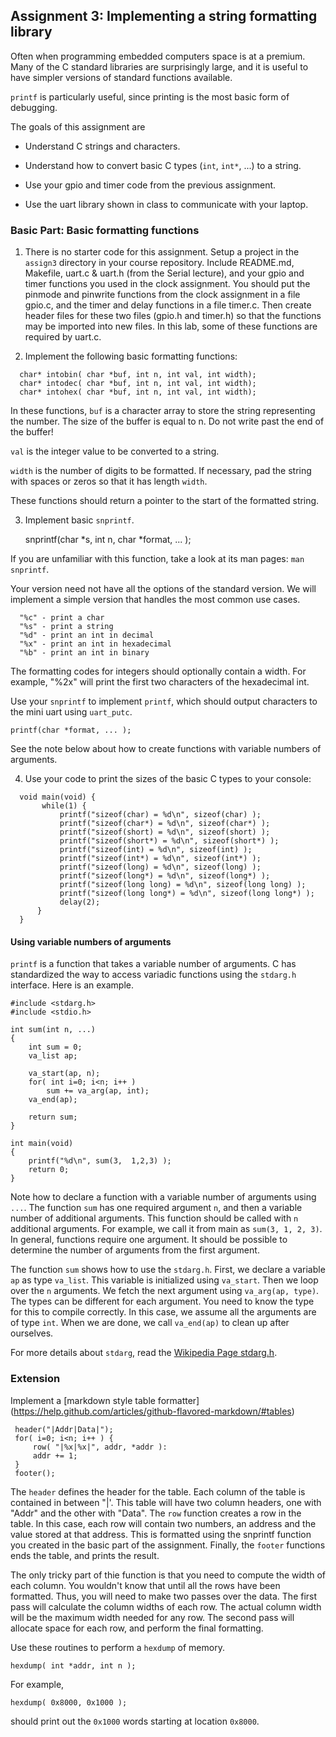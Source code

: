 ## Assignment 3: Implementing a string formatting library

Often when programming embedded computers
space is at a premium.
Many of the C standard libraries are surprisingly large,
and it is useful to have simpler versions of standard functions available.

`printf` is particularly useful,
since printing is the most basic form of debugging.

The goals of this assignment are

- Understand C strings and characters.

- Understand how to convert basic C types (`int`, `int*`, ...) to a string.

- Use your gpio and timer code from the previous assignment.

- Use the uart library shown in class to communicate with your laptop.

### Basic Part: Basic formatting functions

1. There is no starter code for this assignment.
  Setup a project in the `assign3` directory in your course repository.
  Include README.md, Makefile, uart.c & uart.h (from the Serial lecture), 
  and your gpio and timer functions
  you used in the clock assignment. You should put the pinmode and pinwrite 
  functions from the clock assignment in a file gpio.c, and the timer and 
  delay functions in a file timer.c. Then create header files for these two 
  files (gpio.h and timer.h) so that the functions may be imported into new 
  files. In this lab, some of these functions are required by uart.c.

2. Implement the following basic formatting functions: 

  ```
    char* intobin( char *buf, int n, int val, int width); 
    char* intodec( char *buf, int n, int val, int width); 
    char* intohex( char *buf, int n, int val, int width); 
  ```
  In these functions, `buf` is a character array to store 
  the string representing the number. 
  The size of the buffer is equal to n.
  Do not write past the end of the buffer!
  
  `val` is the integer value to be converted to a string.
  
  `width` is the number of digits to be formatted. 
  If necessary, pad the string with spaces or zeros
  so that it has length `width`.
  
  These functions should return a pointer to the start
  of the formatted string.
  
3. Implement basic `snprintf`.

    snprintf(char *s, int n, char *format, ... );

  If you are unfamiliar with this function,
  take a look at its man pages: `man snprintf`.

  Your version need not have all the options of the standard version. 
  We will implement a simple version that handles the most common use cases.

  ```
    "%c" - print a char
    "%s" - print a string
    "%d" - print an int in decimal
    "%x" - print an int in hexadecimal
    "%b" - print an int in binary
  ```

  The formatting codes for integers should optionally contain a width.
  For example, "%2x" will print the first two characters
  of the hexadecimal int.

  Use your `snprintf` to implement `printf`,
  which should output characters to the mini uart using `uart_putc`.

    printf(char *format, ... );

  See the note below about how to create functions 
  with variable numbers of arguments.

4. Use your code to print the sizes of the basic C types to your console:

  ```
    void main(void) { 
         while(1) { 
             printf("sizeof(char) = %d\n", sizeof(char) ); 
             printf("sizeof(char*) = %d\n", sizeof(char*) ); 
             printf("sizeof(short) = %d\n", sizeof(short) ); 
             printf("sizeof(short*) = %d\n", sizeof(short*) ); 
             printf("sizeof(int) = %d\n", sizeof(int) ); 
             printf("sizeof(int*) = %d\n", sizeof(int*) ); 
             printf("sizeof(long) = %d\n", sizeof(long) ); 
             printf("sizeof(long*) = %d\n", sizeof(long*) ); 
             printf("sizeof(long long) = %d\n", sizeof(long long) ); 
             printf("sizeof(long long*) = %d\n", sizeof(long long*) ); 
             delay(2); 
        } 
    } 
  ```

#### Using variable numbers of arguments

`printf` is a function that takes a variable number of arguments.
C has standardized the way to access variadic functions 
using the `stdarg.h` interface. 
Here is an example.

    #include <stdarg.h>
    #include <stdio.h>

    int sum(int n, ...)
    {
        int sum = 0;
        va_list ap;

        va_start(ap, n);
        for( int i=0; i<n; i++ )
            sum += va_arg(ap, int);
        va_end(ap);

        return sum;
    }

    int main(void)
    {
        printf("%d\n", sum(3,  1,2,3) );
        return 0;
    }

Note how to declare a function with a variable number
of arguments using `...`.
The function `sum` has one required argument `n`,
and then a variable number of additional arguments.
This function should be called with `n` additional arguments.
For example, we call it from main as `sum(3, 1, 2, 3)`.
In general, functions require one argument.
It should be possible to determine the number of arguments
from the first argument.

The function `sum` shows how to use the `stdarg.h`.
First, we declare a variable `ap` as type `va_list`.
This variable is initialized using `va_start`.
Then we loop over the `n` arguments.
We fetch the next argument using `va_arg(ap, type)`.
The types can be different for each argument.
You need to know the type for this to compile correctly.
In this case, we assume all the arguments are of type `int`.
When we are done, we call `va_end(ap)` to clean up after ourselves.

For more details about `stdarg`, 
read the [Wikipedia Page stdarg.h](http://en.wikipedia.org/wiki/Stdarg.h).

### Extension

Implement a [markdown style table formatter]
(https://help.github.com/articles/github-flavored-markdown/#tables)

     header("|Addr|Data|");
     for( i=0; i<n; i++ ) {
         row( "|%x|%x|", addr, *addr ):
         addr += 1;
     }
     footer();

The `header` defines the header for the table. 
Each column of the table is contained in between "|'.
This table will have two column headers, 
one with "Addr" and the other with "Data".
The `row` function creates a row in the table.
In this case, each row will contain two numbers,
an address and the value stored at that address.
This is formatted using the snprintf function you created 
in the basic part of the assignment.
Finally, the `footer` functions ends the table,
and prints the result.

The only tricky part of thie function is that
you need to compute the width of each column.
You wouldn't know that until all the rows have been formatted.
Thus, you will need to make two passes over the data.
The first pass will calculate the column widths of each row.
The actual column width will be the maximum width needed for any row.
The second pass will allocate space for each row,
and perform the final formatting.

Use these routines to perform a `hexdump` of memory.

    hexdump( int *addr, int n );

For example, 

    hexdump( 0x8000, 0x1000 );

should print out the `0x1000` words starting at location `0x8000`.

